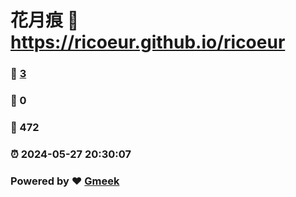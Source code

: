 # 花月痕 :link: https://ricoeur.github.io/ricoeur 
### :page_facing_up: [3](https://ricoeur.github.io/ricoeur/tag.html) 
### :speech_balloon: 0 
### :hibiscus: 472 
### :alarm_clock: 2024-05-27 20:30:07 
### Powered by :heart: [Gmeek](https://github.com/Meekdai/Gmeek)
